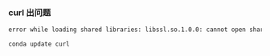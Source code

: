 ### curl 出问题

```bash
error while loading shared libraries: libssl.so.1.0.0: cannot open shared object file: No such file or directory

conda update curl 
```



